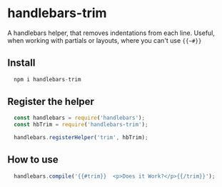 # handlebars-trim
A handlebars helper, that removes indentations from each line.
Useful, when working with partials or layouts, where you can't use ```{{~#}}```

## Install
```js
  npm i handlebars-trim
```

## Register the helper
```js
  const handlebars = require('handlebars');
  const hbTrim = require('handlebars-trim');

  handlebars.registerHelper('trim', hbTrim);
```

## How to use
```js
  handlebars.compile('{{#trim}}  <p>Does it Work?</p>{{/trim}}');
```